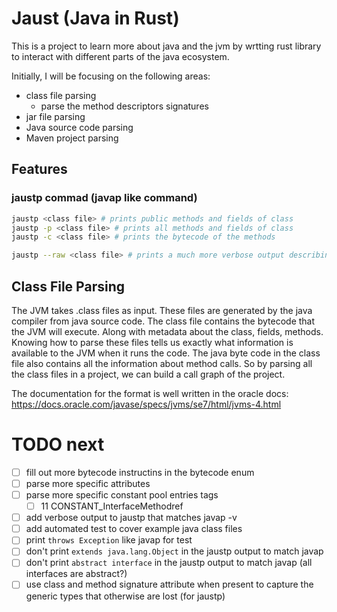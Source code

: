 # Jaust (Java in Rust)


This is a project to learn more about java and the jvm by wrtting rust library to interact
with different parts of the java ecosystem.

Initially, I will be focusing on the following areas:
- class file parsing
    - parse the method descriptors signatures
- jar file parsing
- Java source code parsing
- Maven project parsing

## Features

### jaustp commad (javap like command)

```bash
jaustp <class file> # prints public methods and fields of class
jaustp -p <class file> # prints all methods and fields of class
jaustp -c <class file> # prints the bytecode of the methods

jaustp --raw <class file> # prints a much more verbose output describing the class file (mustly for my own debugging)
```

## Class File Parsing

The JVM takes .class files as input. These files are generated by the java compiler from java source code. The class file contains the bytecode that the JVM will execute. Along
with metadata about the class, fields, methods. Knowing how to parse these files tells us
exactly what information is available to the JVM when it runs the code. The java
byte code in the class file also contains all the information about method calls. So by parsing all the class files in a project, we can build a call graph of the project.

The documentation for the format is well written in the oracle docs:
https://docs.oracle.com/javase/specs/jvms/se7/html/jvms-4.html

# TODO next
- [ ] fill out more bytecode instructins in the bytecode enum
- [ ] parse more specific attributes
- [ ] parse more specific constant pool entries tags
    - [ ] 11 CONSTANT_InterfaceMethodref
- [ ] add verbose output to jaustp that matches javap -v
- [ ] add automated test to cover example java class files
- [ ] print `throws Exception` like javap for test
- [ ] don't print `extends java.lang.Object` in the jaustp output to match javap
- [ ] don't print `abstract interface` in the jaustp output to match javap (all interfaces are abstract?)
- [ ] use class and method signature attribute when present to capture the generic types that otherwise are lost (for jaustp)
